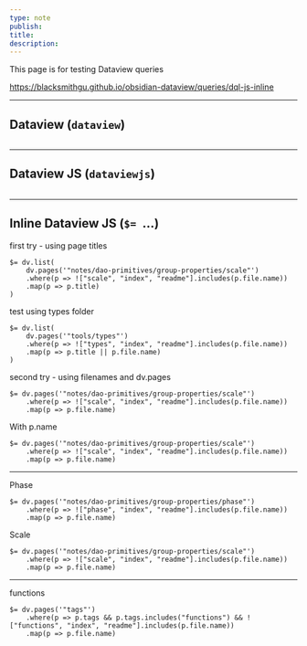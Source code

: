 ```yaml
---
type: note
publish: 
title: 
description:
---
```


This page is for testing Dataview queries

https://blacksmithgu.github.io/obsidian-dataview/queries/dql-js-inline

---

## Dataview (`dataview`)

```dataview

```

---

## Dataview JS (`dataviewjs`)

```dataviewjs

```

---

## Inline Dataview JS (`$= `...)

first try - using page titles
```
$= dv.list(
    dv.pages('"notes/dao-primitives/group-properties/scale"')
    .where(p => !["scale", "index", "readme"].includes(p.file.name))
    .map(p => p.title)
)
```

test using types folder
```
$= dv.list(
    dv.pages('"tools/types"')
    .where(p => !["types", "index", "readme"].includes(p.file.name))
    .map(p => p.title || p.file.name)
)
```

second try - using filenames and dv.pages
```
$= dv.pages('"notes/dao-primitives/group-properties/scale"')
    .where(p => !["scale", "index", "readme"].includes(p.file.name))
    .map(p => p.file.name)
```

With p.name
```
$= dv.pages('"notes/dao-primitives/group-properties/scale"')
    .where(p => !["scale", "index", "readme"].includes(p.file.name))
    .map(p => p.file.name)
```

---

Phase
```
$= dv.pages('"notes/dao-primitives/group-properties/phase"')
    .where(p => !["phase", "index", "readme"].includes(p.file.name))
    .map(p => p.file.name)
```

Scale

```
$= dv.pages('"notes/dao-primitives/group-properties/scale"')
    .where(p => !["scale", "index", "readme"].includes(p.file.name))
    .map(p => p.file.name)
```

---

functions
```
$= dv.pages('"tags"')
    .where(p => p.tags && p.tags.includes("functions") && !["functions", "index", "readme"].includes(p.file.name))
    .map(p => p.file.name)
```
